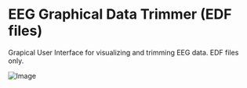 # EEG Graphical Data Trimmer (EDF files)

Grapical User Interface for visualizing and trimming EEG data. EDF files only.

![Image](https://i.imgur.com/aLulOX0.png)
